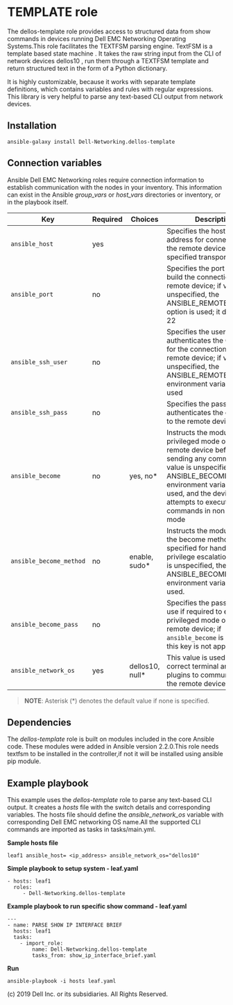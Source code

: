 TEMPLATE role
==============

The dellos-template role provides access to structured data from show commands in devices running Dell EMC Networking Operating Systems.This role facilitates the TEXTFSM parsing engine. TextFSM is a template based state machine . It takes the raw string input from the CLI of network devices  dellos10 , run them through a TEXTFSM template and return structured text in the form of a Python dictionary.

It is highly customizable, because it works with separate template definitions, which contains variables and rules with regular expressions. This library is very helpful to parse any text-based CLI output from network devices.


Installation
------------

    ansible-galaxy install Dell-Networking.dellos-template


Connection variables
--------------------

Ansible Dell EMC Networking roles require connection information to establish communication with the nodes in your inventory. This information can exist in the Ansible *group_vars* or *host_vars* directories or inventory, or in the playbook  itself.

| Key         | Required | Choices    | Description                                         |
|-------------|----------|------------|-----------------------------------------------------|
| ``ansible_host`` | yes      |            | Specifies the hostname or address for connecting to the remote device over the specified transport |
| ``ansible_port`` | no       |            | Specifies the port used to build the connection to the remote device; if value is unspecified, the ANSIBLE_REMOTE_PORT option is used; it defaults to 22 |
| ``ansible_ssh_user`` | no       |            | Specifies the username that authenticates the CLI login for the connection to the remote device; if value is unspecified, the ANSIBLE_REMOTE_USER environment variable value is used  |
| ``ansible_ssh_pass`` | no       |            | Specifies the password that authenticates the connection to the remote device. |
| ``ansible_become`` | no       | yes, no\*   | Instructs the module to enter privileged mode on the remote device before sending any commands; if value is unspecified, the ANSIBLE_BECOME environment variable value is used, and the device attempts to execute all commands in non-privileged mode |
| ``ansible_become_method`` | no       | enable, sudo\*   | Instructs the module to allow the become method to be specified for handling privilege escalation; if value is unspecified, the ANSIBLE_BECOME_METHOD environment variable value is used. |
| ``ansible_become_pass`` | no       |            | Specifies the password to use if required to enter privileged mode on the remote device; if ``ansible_become`` is set to no this key is not applicable. |
| ``ansible_network_os`` | yes      | dellos10, null\*  | This value is used to load the correct terminal and cliconf plugins to communicate with the remote device. |

> **NOTE**: Asterisk (\*) denotes the default value if none is specified.

Dependencies
------------

The *dellos-template* role is built on  modules included in the core Ansible code. These modules were added in Ansible version 2.2.0.This role needs textfsm to be installed in the controller,if not it will be installed using ansible pip      module.


Example playbook
----------------

This example uses the *dellos-template* role to parse any text-based CLI output. It creates a *hosts* file with the switch details and corresponding variables. The hosts file should define the *ansible_network_os* variable with corresponding Dell EMC networking OS name.All the supported CLI commands are imported as tasks in tasks/main.yml.
 
**Sample hosts file**

    leaf1 ansible_host= <ip_address> ansible_network_os="dellos10"


**Simple playbook to setup system - leaf.yaml**

    - hosts: leaf1
      roles:
         - Dell-Networking.dellos-template



**Example playbook to run specific show command - leaf.yaml**


    ---
    - name: PARSE SHOW IP INTERFACE BRIEF
      hosts: leaf1
      tasks:
        - import_role:
            name: Dell-Networking.dellos-template
            tasks_from: show_ip_interface_brief.yaml
 


**Run**

    ansible-playbook -i hosts leaf.yaml

(c) 2019 Dell Inc. or its subsidiaries. All Rights Reserved.
